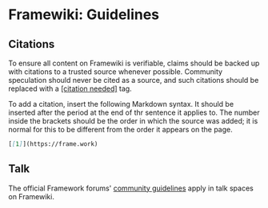 # Framewiki: Guidelines

## Citations
To ensure all content on Framewiki is verifiable, claims should be backed up with citations to a trusted source whenever possible. Community speculation should never be cited as a source, and such citations should be replaced with a [[citation needed]](/framewiki:citation-needed) tag.

To add a citation, insert the following Markdown syntax. It should be inserted after the period at the end of thr sentence it applies to. The number inside the brackets should be the order in which the source was added; it is normal for this to be different from the order it appears on the page. 

```md
[[1]](https://frame.work)
```

## Talk
The official Framework forums' [community guidelines](https://community.frame.work/t/community-guidelines/5) apply in talk spaces on Framewiki.
